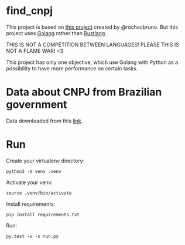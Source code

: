 # find_cnpj

This project is based on [this project](https://github.com/rochacbruno/rust-python-example) created by @rochacbruno. But this project uses [Golang](https://golang.org/) rather than [Rustlang](https://www.rust-lang.org).

THIS IS NOT A COMPETITION BETWEEN LANGUAGES! PLEASE THIS IS NOT A FLAME WAR! <3

This project has only one objective, which use Golang with Python as a possibility to have more performance on certain tasks.

# Data about CNPJ from Brazilian government

Data downloaded from this [link](http://idg.receita.fazenda.gov.br/orientacao/tributaria/cadastros/cadastro-nacional-de-pessoas-juridicas-cnpj/dados-abertos-do-cnpj).

# Run

Create your virtualenv directory:

```
python3 -m venv .venv
```

Activate your venv:

```
source .venv/bin/activate
```

Install requirements:

```
pip install requirements.txt
```

Run:

```
py.test -v -s run.py
```


